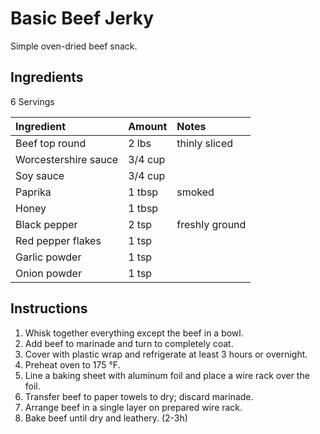 Basic Beef Jerky
================

Simple oven-dried beef snack.

Ingredients
-----------

6 Servings

| Ingredient           | Amount  | Notes          |
|:---------------------|:--------|:---------------|
| Beef top round       | 2 lbs   | thinly sliced  |
| Worcestershire sauce | 3/4 cup |                |
| Soy sauce            | 3/4 cup |                |
| Paprika              | 1 tbsp  | smoked         |
| Honey                | 1 tbsp  |                |
| Black pepper         | 2 tsp   | freshly ground |
| Red pepper flakes    | 1 tsp   |                |
| Garlic powder        | 1 tsp   |                |
| Onion powder         | 1 tsp   |                |

Instructions
------------

1. Whisk together everything except the beef in a bowl.
2. Add beef to marinade and turn to completely coat.
3. Cover with plastic wrap and refrigerate at least 3 hours or overnight.
4. Preheat oven to 175 °F.
5. Line a baking sheet with aluminum foil and place a wire rack over the foil.
6. Transfer beef to paper towels to dry; discard marinade.
7. Arrange beef in a single layer on prepared wire rack.
8. Bake beef until dry and leathery. (2-3h)
